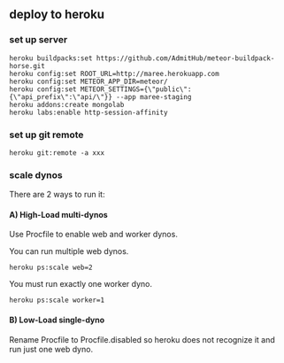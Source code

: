 ## deploy to heroku

### set up server

```
heroku buildpacks:set https://github.com/AdmitHub/meteor-buildpack-horse.git
heroku config:set ROOT_URL=http://maree.herokuapp.com
heroku config:set METEOR_APP_DIR=meteor/
heroku config:set METEOR_SETTINGS={\"public\":{\"api_prefix\":\"api/\"}} --app maree-staging
heroku addons:create mongolab
heroku labs:enable http-session-affinity
```

### set up git remote

```
heroku git:remote -a xxx
```

### scale dynos

There are 2 ways to run it:

#### A) High-Load multi-dynos
Use Procfile to enable web and worker dynos.

You can run multiple web dynos.
```
heroku ps:scale web=2
```

You must run exactly one worker dyno.

```
heroku ps:scale worker=1
```

#### B) Low-Load single-dyno
Rename Procfile to Procfile.disabled so heroku does not recognize it and run just one web dyno.
